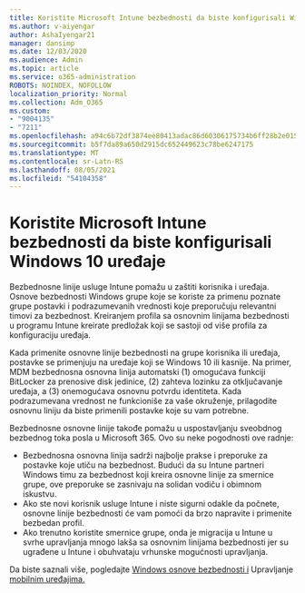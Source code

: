 ```yaml
---
title: Koristite Microsoft Intune bezbednosti da biste konfigurisali Windows 10 uređaje
ms.author: v-aiyengar
author: AshaIyengar21
manager: dansimp
ms.date: 12/03/2020
ms.audience: Admin
ms.topic: article
ms.service: o365-administration
ROBOTS: NOINDEX, NOFOLLOW
localization_priority: Normal
ms.collection: Adm_O365
ms.custom:
- "9004135"
- "7211"
ms.openlocfilehash: a94c6b72df3874ee80413adac86d60306175734b6ff28b2e015e05eec6f3838b
ms.sourcegitcommit: b5f7da89a650d2915dc652449623c78be6247175
ms.translationtype: MT
ms.contentlocale: sr-Latn-RS
ms.lasthandoff: 08/05/2021
ms.locfileid: "54104358"
---
```

# <a name="use-microsoft-intune-security-baselines-to-configure-windows-10-devices"></a>Koristite Microsoft Intune bezbednosti da biste konfigurisali Windows 10 uređaje

Bezbednosne linije usluge Intune pomažu u zaštiti korisnika i uređaja. Osnove bezbednosti Windows grupe koje se koriste za primenu poznate grupe postavki i podrazumevanih vrednosti koje preporučuju relevantni timovi za bezbednost. Kreiranjem profila sa osnovnim linijama bezbednosti u programu Intune kreirate predložak koji se sastoji od više profila za konfiguraciju uređaja.

Kada primenite osnovne linije bezbednosti na grupe korisnika ili uređaja, postavke se primenjuju na uređaje koji se Windows 10 ili kasnije. Na primer, MDM bezbednosna osnovna linija automatski (1) omogućava funkciji BitLocker za prenosive disk jedinice, (2) zahteva lozinku za otključavanje uređaja, a (3) onemogućava osnovnu potvrdu identiteta. Kada podrazumevana vrednost ne funkcioniše za vaše okruženje, prilagodite osnovnu liniju da biste primenili postavke koje su vam potrebne.

Bezbednosne osnovne linije takođe pomažu u uspostavljanju sveobdnog bezbednog toka posla u Microsoft 365. Ovo su neke pogodnosti ove radnje:

- Bezbednosna osnovna linija sadrži najbolje prakse i preporuke za postavke koje utiču na bezbednost. Budući da su Intune partneri Windows timu za bezbednost koji kreira osnovne linije za smernice grupe, ove preporuke se zasnivaju na solidan vodiču i obimnom iskustvu.
- Ako ste novi korisnik usluge Intune i niste sigurni odakle da počnete, osnovne linije bezbednosti će vam pomoći da brzo napravite i primenite bezbedan profil.
- Ako trenutno koristite smernice grupe, onda je migracija u Intune u svrhe upravljanja mnogo lakša sa osnovnim linijama bezbednosti jer su ugrađene u Intune i obuhvataju vrhunske mogućnosti upravljanja.

Da biste saznali više, pogledajte [Windows osnove bezbednosti i](https://go.microsoft.com/fwlink/?linkid=2141503) Upravljanje [mobilnim uređajima.](https://go.microsoft.com/fwlink/?linkid=2141701)